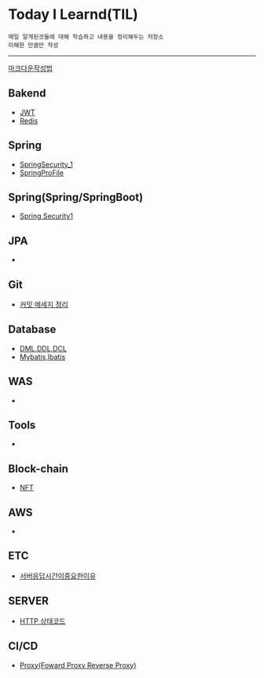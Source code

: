 # Today I Learnd(TIL)

```
매일 알게된것들에 대해 학습하고 내용을 정리해두는 저장소
이해한 만큼만 작성
```
--- 
[마크다운작성법](https://gist.github.com/ihoneymon/652be052a0727ad59601)

## Bakend
* [JWT](https://github.com/SohyeonP/TIL/blob/main/Backend/JWT.md)
* [Redis](https://github.com/SohyeonP/TIL/blob/main/Backend/Redis.md)
## Spring
* [SpringSecurity_1](https://github.com/SohyeonP/TIL/blob/main/spring/SpringSecurity_1.md)
* [SpringProFile](https://github.com/SohyeonP/TIL/blob/main/spring/Spring_Profile.md)


## Spring(Spring/SpringBoot)
* [Spring Security1](https://github.com/SohyeonP/TIL/blob/main/spring/SpringSecurity_1.md)

## JPA
*

## Git
* [커밋 메세지 정리](https://github.com/SohyeonP/TIL/blob/main/Git/commitmsg.md)

## Database
* [DML,DDL,DCL](https://github.com/SohyeonP/TIL/blob/main/Database/DCL.md)
* [Mybatis,Ibatis](https://github.com/SohyeonP/TIL/blob/main/Database/MybatisvsIbatis.md)

## WAS
*

## Tools
*

## Block-chain
* [NFT](https://github.com/SohyeonP/TIL/blob/main/blockchain/nft.md)

## AWS 
*

## ETC
* [서버응답시간이중요한이유](https://github.com/SohyeonP/TIL/blob/main/ETC/%EC%84%9C%EB%B2%84%EC%9D%91%EB%8B%B5%EC%8B%9C%EA%B0%84%EC%9D%B4%EC%A4%91%EC%9A%94%ED%95%9C%EC%9D%B4%EC%9C%A0.md)

## SERVER
* [HTTP 상태코드](https://github.com/SohyeonP/TIL/blob/main/Server/HtttStatusCode.md)

## CI/CD
* [Proxy(Foward Proxy Reverse Proxy)](https://github.com/SohyeonP/TIL/blob/main/CI/CD/Proxy.md)
